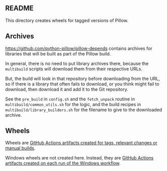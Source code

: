 README
------

This directory creates wheels for tagged versions of Pillow.

Archives
--------

https://github.com/python-pillow/pillow-depends contains archives for libraries
that will be built as part of the Pillow build.

In general, there is no need to put library archives there, because the
`multibuild` scripts will download them from their respective URLs.

But, the build will look in that repository before downloading from the
URL, so if there is a library that often fails to download, or you think might
fail to download, then download it and add it to the Git repository.

See the `pre_build` in `config.sh` and the `fetch_unpack` routine in
`multibuild/common_utils.sh` for the logic, and the build recipes in
`multibuild/library_builders.sh` for the filename to give to the downloaded
archive.

Wheels
------

Wheels are
[GitHub Actions artifacts created for tags, relevant changes or manual builds](https://github.com/python-pillow/Pillow/actions/workflows/wheels.yml).

Windows wheels are not created here. Instead, they are
[GitHub Actions artifacts created on each run of the Windows workflow](https://github.com/python-pillow/Pillow/actions/workflows/test-windows.yml?query=branch%3Amain).
